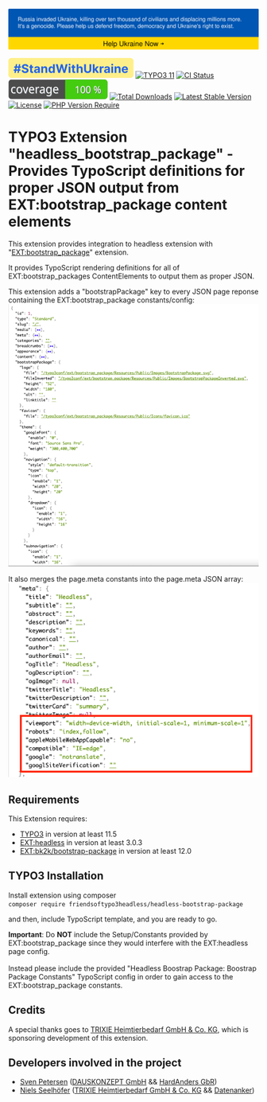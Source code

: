 ![SWUbanner](https://raw.githubusercontent.com/vshymanskyy/StandWithUkraine/main/banner2.svg)

[![StandWithUkraine](https://raw.githubusercontent.com/vshymanskyy/StandWithUkraine/main/badges/StandWithUkraine.svg)](https://github.com/vshymanskyy/StandWithUkraine/blob/main/docs/README.md)
[![TYPO3 11](https://img.shields.io/badge/TYPO3-11-orange.svg)](https://get.typo3.org/version/11)
[![CI Status](https://github.com/FriendsOfTYPO3Headless/headless_bootstrap_package/workflows/CI/badge.svg)](https://github.com/FriendsOfTYPO3Headless/headless_bootstrap_package/actions)
[![Code Coverage Badge](https://github.com/FriendsOfTYPO3Headless/headless_bootstrap_package/blob/code-coverage-badge/badge.svg)](https://github.com/FriendsOfTYPO3Headless/headless_bootstrap_package/blob/code-coverage-badge/clover.xml)
[![Total Downloads](http://poser.pugx.org/friendsoftypo3headless/headless-bootstrap-package/downloads)](https://packagist.org/packages/friendsoftypo3headless/headless-bootstrap-package)
[![Latest Stable Version](http://poser.pugx.org/friendsoftypo3headless/headless-bootstrap-package/v)](https://packagist.org/packages/friendsoftypo3headless/headless-bootstrap-package)
[![License](http://poser.pugx.org/friendsoftypo3headless/headless-bootstrap-package/license)](https://packagist.org/packages/friendsoftypo3headless/headless-bootstrap-package)
[![PHP Version Require](http://poser.pugx.org/friendsoftypo3headless/headless-bootstrap-package/require/php)](https://packagist.org/packages/friendsoftypo3headless/headless-bootstrap-package)

# TYPO3 Extension "headless_bootstrap_package" - Provides TypoScript definitions for proper JSON output from EXT:bootstrap_package content elements
This extension provides integration to headless extension with "[EXT:bootstrap_package](https://github.com/benjaminkott/bootstrap_package)" extension.

It provides TypoScript rendering definitions for all of EXT:bootstrap_packages ContentElements to output them as proper JSON.

This extension adds a "bootstrapPackage" key to every JSON page reponse containing the EXT:bootstrap_package constants/config:
![BootstrapPackageConstants](./Documentation/assets/bootstrapPackageConstants.png)

It also merges the page.meta constants into the page.meta JSON array:
![pageMetaData](./Documentation/assets/pageMetaData.png)

## Requirements
This Extension requires:
- [TYPO3](https://github.com/TYPO3) in version at least 11.5
- [EXT:headless](https://github.com/TYPO3-Headless/headless) in version at least 3.0.3
- [EXT:bk2k/bootstrap-package](https://github.com/benjaminkott/bootstrap_package) in version at least 12.0

## TYPO3 Installation
Install extension using composer\
``composer require friendsoftypo3headless/headless-bootstrap-package``

and then, include TypoScript template, and you are ready to go.

**Important**: Do **NOT** include the Setup/Constants provided by EXT:bootstrap_package since they would interfere with the EXT:headless page config. <br><br>
Instead please include the provided "Headless Boostrap Package: Boostrap Package Constants" TypoScript config in order to gain access to the EXT:bootstrap_package constants.

## Credits
A special thanks goes to [TRIXIE Heimtierbedarf GmbH & Co. KG](https://www.trixie.de), which is sponsoring development of this extension.

## Developers involved in the project

- [Sven Petersen](https://github.com/svenpet90) ([DAUSKONZEPT GmbH](https:///www.dauskonzept.de) && [HardAnders GbR](https://www.hardanders.de))
- [Niels Seelhöfer](https://github.com/derseeli) ([TRIXIE Heimtierbedarf GmbH & Co. KG](https://www.trixie.de) && [Datenanker](https://www.datenanker.com))
